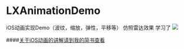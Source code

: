 # LXAnimationDemo
iOS动画实现Demo（波纹，缩放，弹性，平移等）
仿照雷达效果 学习了
![](http://i2.piimg.com/bb1faa6cefcaea13.gif)

####[关于iOS动画的讲解请到我的简书查看](http://www.jianshu.com/p/3f0977532096)
